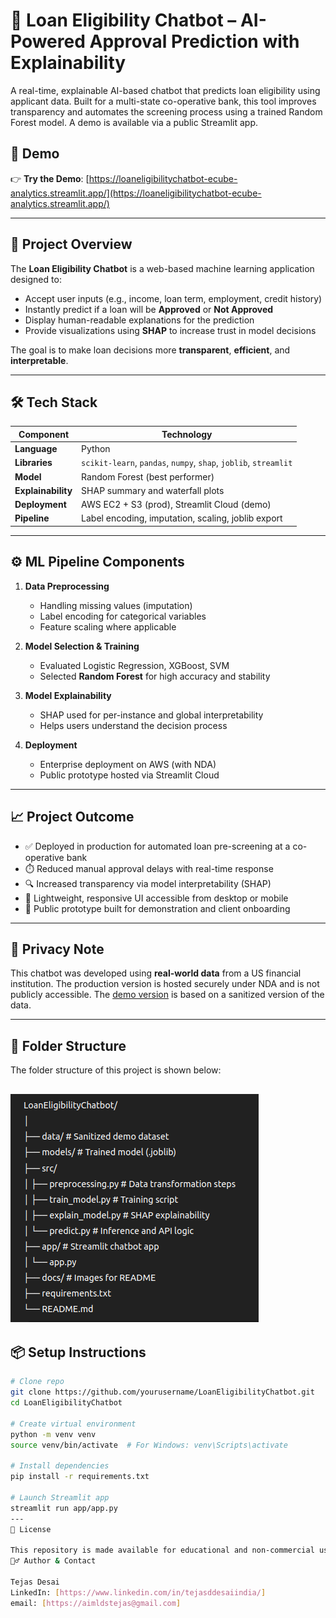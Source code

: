 # 🏦 Loan Eligibility Chatbot – AI-Powered Approval Prediction with Explainability

A real-time, explainable AI-based chatbot that predicts loan eligibility using applicant data. Built for a multi-state co-operative bank, this tool improves transparency and automates the screening process using a trained Random Forest model. A demo is available via a public Streamlit app.

## 🚀 Demo

👉 **Try the Demo**: [https://loaneligibilitychatbot-ecube-analytics.streamlit.app/](https://loaneligibilitychatbot-ecube-analytics.streamlit.app/)

---

## 📌 Project Overview

The **Loan Eligibility Chatbot** is a web-based machine learning application designed to:
- Accept user inputs (e.g., income, loan term, employment, credit history)
- Instantly predict if a loan will be **Approved** or **Not Approved**
- Display human-readable explanations for the prediction
- Provide visualizations using **SHAP** to increase trust in model decisions

The goal is to make loan decisions more **transparent**, **efficient**, and **interpretable**.

---

## 🛠️ Tech Stack

| Component         | Technology                          |
|------------------|--------------------------------------|
| **Language**      | Python                              |
| **Libraries**     | `scikit-learn`, `pandas`, `numpy`, `shap`, `joblib`, `streamlit` |
| **Model**         | Random Forest (best performer)      |
| **Explainability**| SHAP summary and waterfall plots     |
| **Deployment**    | AWS EC2 + S3 (prod), Streamlit Cloud (demo) |
| **Pipeline**      | Label encoding, imputation, scaling, joblib export |

---

## ⚙️ ML Pipeline Components

1. **Data Preprocessing**  
   - Handling missing values (imputation)  
   - Label encoding for categorical variables  
   - Feature scaling where applicable

2. **Model Selection & Training**  
   - Evaluated Logistic Regression, XGBoost, SVM  
   - Selected **Random Forest** for high accuracy and stability

3. **Model Explainability**  
   - SHAP used for per-instance and global interpretability  
   - Helps users understand the decision process

4. **Deployment**  
   - Enterprise deployment on AWS (with NDA)  
   - Public prototype hosted via Streamlit Cloud

---

## 📈 Project Outcome

- ✅ Deployed in production for automated loan pre-screening at a co-operative bank
- ⏱️ Reduced manual approval delays with real-time response
- 🔍 Increased transparency via model interpretability (SHAP)
- 📱 Lightweight, responsive UI accessible from desktop or mobile
- 🧪 Public prototype built for demonstration and client onboarding

---

## 🔐 Privacy Note

This chatbot was developed using **real-world data** from a US financial institution. The production version is hosted securely under NDA and is not publicly accessible. The [demo version](https://loaneligibilitychatbot-ecube-analytics.streamlit.app/) is based on a sanitized version of the data.

---

## 📂 Folder Structure
The folder structure of this project is shown below:

![Directory Structure](directory_structure.png)
---

## 📦 Setup Instructions

```bash
# Clone repo
git clone https://github.com/yourusername/LoanEligibilityChatbot.git
cd LoanEligibilityChatbot

# Create virtual environment
python -m venv venv
source venv/bin/activate  # For Windows: venv\Scripts\activate

# Install dependencies
pip install -r requirements.txt

# Launch Streamlit app
streamlit run app/app.py
---
📜 License

This repository is made available for educational and non-commercial use only. Please contact ecube.analytics@gmail.com for licensing or collaboration inquiries.
🙋‍♂️ Author & Contact

Tejas Desai
LinkedIn: [https://www.linkedin.com/in/tejasddesaiindia/]
email: [https://aimldstejas@gmail.com]

